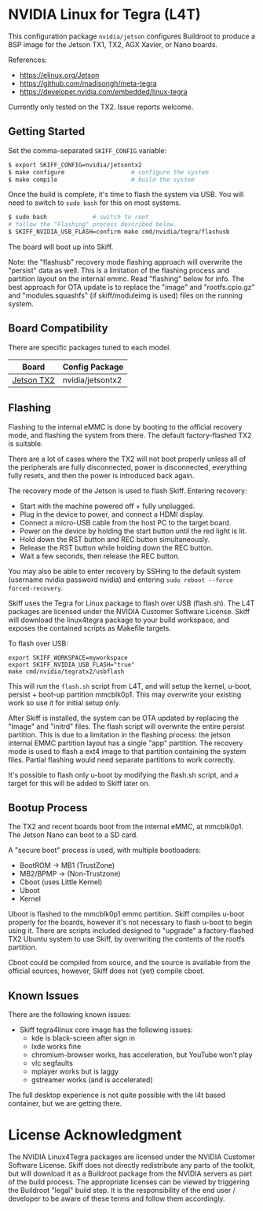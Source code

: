 # NVIDIA Linux for Tegra (L4T)

This configuration package `nvidia/jetson` configures Buildroot to produce a BSP
image for the Jetson TX1, TX2, AGX Xavier, or Nano boards.

References:

 - https://elinux.org/Jetson
 - https://github.com/madisongh/meta-tegra
 - https://developer.nvidia.com/embedded/linux-tegra
 
Currently only tested on the TX2. Issue reports welcome.

## Getting Started

Set the comma-separated `SKIFF_CONFIG` variable:

```sh
$ export SKIFF_CONFIG=nvidia/jetsontx2
$ make configure                   # configure the system
$ make compile                     # build the system
```

Once the build is complete, it's time to flash the system via USB. You will need
to switch to `sudo bash` for this on most systems.

```sh
$ sudo bash             # switch to root
# follow the "Flashing" process described below.
$ SKIFF_NVIDIA_USB_FLASH=confirm make cmd/nvidia/tegra/flashusb
```

The board will boot up into Skiff.

Note: the "flashusb" recovery mode flashing approach will overwrite the
"persist" data as well. This is a limitation of the flashing process and
partition layout on the internal emmc. Read "flashing" below for info. The best
approach for OTA update is to replace the "image" and "rootfs.cpio.gz" and
"modules.squashfs" (if skiff/moduleimg is used) files on the running system.

## Board Compatibility

There are specific packages tuned to each model.

| **Board**       | **Config Package** |
| --------------- | -----------------  |
| [Jetson TX2]    | nvidia/jetsontx2   |

[Jetson TX2]: https://elinux.org/Jetson_TX2

## Flashing

Flashing to the internal eMMC is done by booting to the official recovery mode,
and flashing the system from there. The default factory-flashed TX2 is suitable.

There are a lot of cases where the TX2 will not boot properly unless all of the
peripherals are fully disconnected, power is disconnected, everything fully
resets, and then the power is introduced back again.

The recovery mode of the Jetson is used to flash Skiff. Entering recovery:

 - Start with the machine powered off + fully unplugged.
 - Plug in the device to power, and connect a HDMI display.
 - Connect a micro-USB cable from the host PC to the target board.
 - Power on the device by holding the start button until the red light is lit.
 - Hold down the RST button and REC button simultaneously.
 - Release the RST button while holding down the REC button.
 - Wait a few seconds, then release the REC button.

You may also be able to enter recovery by SSHing to the default system (username
nvidia password nvidia) and entering `sudo reboot --force forced-recovery`.

Skiff uses the Tegra for Linux package to flash over USB (flash.sh). The L4T
packages are licensed under the NVIDIA Customer Software License. Skiff will
download the linux4tegra package to your build workspace, and exposes the
contained scripts as Makefile targets.

To flash over USB:

```
export SKIFF_WORKSPACE=myworkspace
export SKIFF_NVIDIA_USB_FLASH="true"
make cmd/nvidia/tegratx2/usbflash
```

This will run the `flash.sh` script from L4T, and will setup the kernel, u-boot,
persist + boot-up partition mmcblk0p1. This may overwrite your existing work so
use it for initial setup only.

After Skiff is installed, the system can be OTA updated by replacing the "Image"
and "initrd" files. The flash script will overwrite the entire persist
partition. This is due to a limitation in the flashing process: the jetson
internal EMMC partition layout has a single "app" partition. The recovery mode
is used to flash a ext4 image to that partition containing the system files.
Partial flashing would need separate partitions to work correctly.

It's possible to flash only u-boot by modifying the flash.sh script, and a
target for this will be added to Skiff later on.

## Bootup Process

The TX2 and recent boards boot from the internal eMMC, at mmcblk0p1. The Jetson
Nano can boot to a SD card.

A "secure boot" process is used, with multiple bootloaders:

 - BootROM -> MB1 (TrustZone)
 - MB2/BPMP -> (Non-Trustzone)
 - Cboot (uses Little Kernel)
 - Uboot
 - Kernel
 
Uboot is flashed to the mmcblk0p1 emmc partition. Skiff compiles u-boot properly
for the boards, however it's not necessary to flash u-boot to begin using it.
There are scripts included designed to "upgrade" a factory-flashed TX2 Ubuntu
system to use Skiff, by overwriting the contents of the rootfs partition.

Cboot could be compiled from source, and the source is available from the
official sources, however, Skiff does not (yet) compile cboot.

## Known Issues

There are the following known issues:

 - Skiff tegra4linux core image has the following issues:
   - kde is black-screen after sign in
   - lxde works fine
   - chromium-browser works, has acceleration, but YouTube won't play
   - vlc segfaults
   - mplayer works but is laggy
   - gstreamer works (and is accelerated)

The full desktop experience is not quite possible with the l4t based container,
but we are getting there.

# License Acknowledgment

The NVIDIA Linux4Tegra packages are licensed under the NVIDIA Customer Software
License. Skiff does not directly redistribute any parts of the toolkit, but will
download it as a Buildroot package from the NVIDIA servers as part of the build
process. The appropriate licenses can be viewed by triggering the Buildroot
"legal" build step. It is the responsibility of the end user / developer to be
aware of these terms and follow them accordingly.

